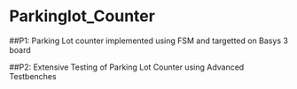 # Parkinglot_Counter

##P1: Parking Lot counter implemented using FSM and targetted on Basys 3 board


##P2: Extensive Testing of Parking Lot Counter using Advanced Testbenches
